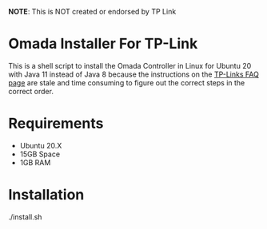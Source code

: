 **NOTE**: This is NOT created or endorsed by TP Link

# Omada Installer For TP-Link 
This is a shell script to install the Omada Controller in Linux for Ubuntu 20 with Java 11 instead of Java 8 because the 
instructions on the [TP-Links FAQ page](https://www.tp-link.com/ca/support/faq/3272/) are stale and time consuming to figure out the correct steps in the correct order.

# Requirements
* Ubuntu 20.X
* 15GB Space
* 1GB RAM

# Installation
./install.sh
